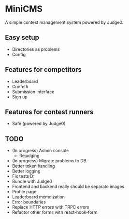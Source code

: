 # MiniCMS

A simple contest management system powered by Judge0.

## Easy setup

- Directories as problems
- Config

## Features for competitors

- Leaderboard
- Confetti
- Submission interface
- Sign up

## Features for contest runners

- Safe (powered by Judge0)

## TODO

- (In progress) Admin console
  - Rejudging
- (In progress) Migrate problems to DB
- Better token handling
- Better logging
- Fix tests D:
- Bundle with Judge0
- Frontend and backend really should be separate images
- Profile page
- Leaderboard memoization
- Error boundaries
- Replace HTTP errors with TRPC errors
- Refactor other forms with react-hook-form
